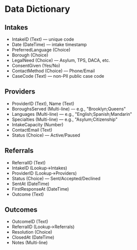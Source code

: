 
# Data Dictionary

## Intakes
- IntakeID (Text) — unique code
- Date (DateTime) — intake timestamp
- PreferredLanguage (Choice)
- Borough (Choice)
- LegalNeed (Choice) — Asylum, TPS, DACA, etc.
- ConsentGiven (Yes/No)
- ContactMethod (Choice) — Phone/Email
- CaseCode (Text) — non-PII public case code

## Providers
- ProviderID (Text), Name (Text)
- BoroughsServed (Multi-line) — e.g., "Brooklyn;Queens"
- Languages (Multi-line) — e.g., "English;Spanish;Mandarin"
- Specialties (Multi-line) — e.g., "Asylum;Citizenship"
- IntakeCapacity (Number)
- ContactEmail (Text)
- Status (Choice) — Active/Paused

## Referrals
- ReferralID (Text)
- IntakeID (Lookup→Intakes)
- ProviderID (Lookup→Providers)
- Status (Choice) — Sent/Accepted/Declined
- SentAt (DateTime)
- FirstResponseAt (DateTime)
- Outcome (Text)

## Outcomes
- OutcomeID (Text)
- ReferralID (Lookup→Referrals)
- Resolution (Choice)
- ClosedAt (DateTime)
- Notes (Multi-line)
